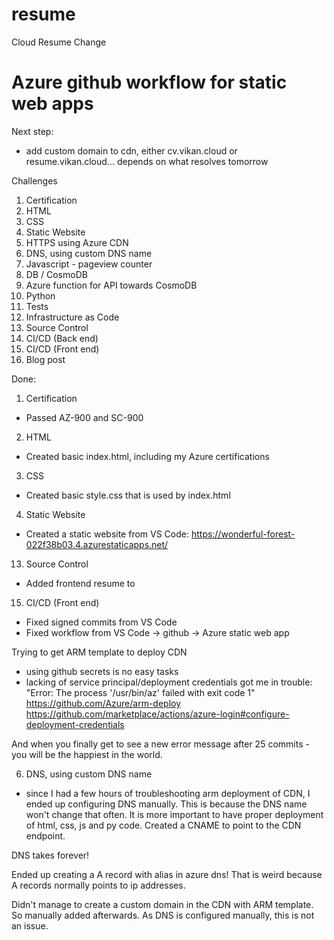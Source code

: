 # resume
Cloud Resume Change

# Azure github workflow for static web apps

Next step:
 - add custom domain to cdn, either cv.vikan.cloud or resume.vikan.cloud... depends on what resolves tomorrow


Challenges
1. Certification
2. HTML
3. CSS
4. Static Website
5. HTTPS using Azure CDN
6. DNS, using custom DNS name
7. Javascript - pageview counter
8. DB / CosmoDB
9. Azure function for API towards CosmoDB
10. Python 
11. Tests
12. Infrastructure as Code
13. Source Control
14. CI/CD (Back end)
15. CI/CD (Front end)
16. Blog post

Done:
1. Certification
- Passed AZ-900 and SC-900
2. HTML
- Created basic index.html, including my Azure certifications
3. CSS
- Created basic style.css that is used by index.html
4. Static Website
- Created a static website from VS Code: https://wonderful-forest-022f38b03.4.azurestaticapps.net/


13. Source Control
- Added frontend resume to 
15. CI/CD (Front end)
- Fixed signed commits from VS Code
- Fixed workflow from VS Code -> github -> Azure static web app



Trying to get ARM template to deploy CDN
- using github secrets is no easy tasks
- lacking of service principal/deployment credentials got me in trouble:
    "Error: The process '/usr/bin/az' failed with exit code 1"
    https://github.com/Azure/arm-deploy
    https://github.com/marketplace/actions/azure-login#configure-deployment-credentials

And when you finally get to see a new error message after 25 commits - you will be the happiest in the world.


6. DNS, using custom DNS name
- since I had a few hours of troubleshooting arm deployment of CDN, I ended up configuring DNS manually. This is because the DNS name won't change that often. It is more important to have proper deployment of html, css, js and py code. 
 Created a CNAME to point to the CDN endpoint.

 DNS takes forever! 

 Ended up creating a A record with alias in azure dns! That is weird because A records normally points to ip addresses.

 Didn't manage to create a custom domain in the CDN with ARM template. So manually added afterwards. As DNS is configured manually, this is not an issue.
